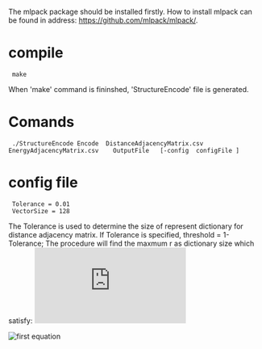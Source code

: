 The mlpack package should be installed firstly.
How to install mlpack can be found in address: https://github.com/mlpack/mlpack/.

# compile

     make

When 'make' command is fininshed, 'StructureEncode' file is generated. 

# Comands 


     ./StructureEncode Encode  DistanceAdjacencyMatrix.csv   EnergyAdjacencyMatrix.csv    OutputFile   [-config  configFile ]


# config file

     Tolerance = 0.01
     VectorSize = 128
     
   
   The Tolerance is used to determine the size of represent dictionary for distance adjacency matrix. If Tolerance is specified, threshold = 1-Tolerance; The procedure will find the maxmum r as dictionary size which satisfy: ![first equation](http://latex.codecogs.com/gif.latex?%5Cfrac%7B%5Csigma%20_%7B1%7D%5E%7B2%7D&plus;%5Csigma%20_%7B2%7D%5E%7B2%7D&plus;%5Csigma%20_%7B3%7D%5E%7B2%7D%20...%20&plus;%5Csigma%20_%7Br%7D%5E%7B2%7D%7D%7B%5Csigma%20_%7B1%7D%5E%7B2%7D&plus;%5Csigma%20_%7B2%7D%5E%7B2%7D&plus;%5Csigma%20_%7B3%7D%5E%7B2%7D%20...%20&plus;%5Csigma%20_%7Bn%7D%5E%7B2%7D%7D%5Cleq%20threshold)
   
 ![first equation](\sigma^{_{i}}) 
     











